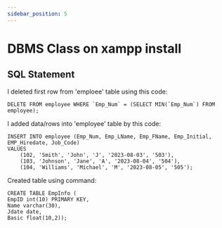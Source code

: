 ```yaml
---
sidebar_position: 5
---
```


# DBMS Class on xampp install

## SQL Statement

I deleted first row from 'emploee' table using this code:

```
DELETE FROM employee WHERE `Emp_Num` = (SELECT MIN(`Emp_Num`) FROM employee);
```

I added data/rows into 'employee' table by this code:

```
INSERT INTO employee (Emp_Num, Emp_LName, Emp_FName, Emp_Initial, EMP_Hiredate, Job_Code)
VALUES
    (102, 'Smith', 'John', 'J', '2023-08-03', '503'),
    (103, 'Johnson', 'Jane', 'A', '2023-08-04', '504'),
    (104, 'Williams', 'Michael', 'M', '2023-08-05', '505');
```

Created table using command:

```
CREATE TABLE EmpInfo (
EmpID int(10) PRIMARY KEY,
Name varchar(30),
Jdate date,
Basic float(10,2));

```
